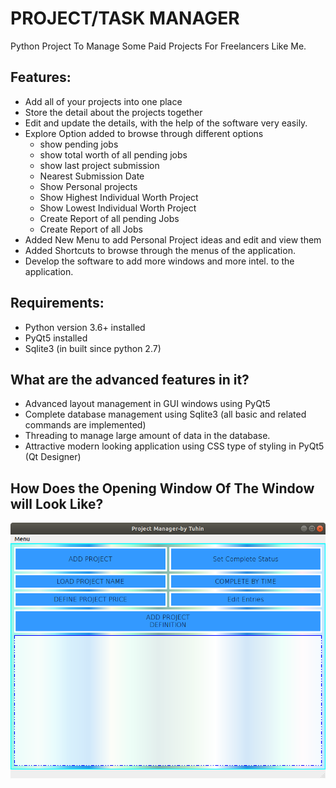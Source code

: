 # PROJECT/TASK MANAGER
Python Project To Manage Some Paid Projects For Freelancers Like Me.

## Features:
- Add all of your projects into one place
- Store the detail about the projects together
- Edit and update the details, with the help of the software very easily.
- Explore Option added to browse through different options
  - show pending jobs
  - show total worth of all pending jobs
  - show last project submission
  - Nearest Submission Date
  - Show Personal projects
  - Show Highest Individual Worth Project
  - Show Lowest Individual Worth Project
  - Create Report of all pending Jobs
  - Create Report of all Jobs
- Added New Menu to add Personal Project ideas and edit and view them
- Added Shortcuts to browse through the menus of the application.
- Develop the software to add more windows and more intel. to the application.

## Requirements:
- Python version 3.6+ installed
- PyQt5 installed
- Sqlite3 (in built since python 2.7)

## What are the advanced features in it?
- Advanced layout management in GUI windows using PyQt5
- Complete database management using Sqlite3 (all basic and related commands are implemented)
- Threading to manage large amount of data in the database.
- Attractive modern looking application using CSS type of styling in PyQt5 (Qt Designer)
## How Does the Opening Window Of The Window will Look Like?
<img src=./image_files/opening_window.png width="550px">
